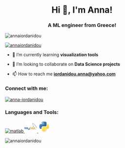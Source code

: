 <h1 align="center">Hi 👋, I'm Anna!</h1>
<h3 align="center">A ML engineer from Greece!</h3>

<p align="left"> <img src="https://komarev.com/ghpvc/?username=annaiordanidou&label=Profile%20views&color=0e75b6&style=flat" alt="annaiordanidou" /> </p>

<p align="left"> <a href="https://github.com/ryo-ma/github-profile-trophy"><img src="https://github-profile-trophy.vercel.app/?username=annaiordanidou" alt="annaiordanidou" /></a> </p>

- 🌱 I’m currently learning **visualization tools**

- 👯 I’m looking to collaborate on **Data Science projects**

- 📫 How to reach me **iordanidou.anna@yahoo.com**

<h3 align="left">Connect with me:</h3>
<p align="left">
<a href="https://linkedin.com/in/anna-iordanidou" target="blank"><img align="center" src="https://raw.githubusercontent.com/rahuldkjain/github-profile-readme-generator/master/src/images/icons/Social/linked-in-alt.svg" alt="anna-iordanidou" height="30" width="40" /></a>
</p>

<h3 align="left">Languages and Tools:</h3>
<p align="left"> <a href="https://www.mathworks.com/" target="_blank" rel="noreferrer"> <img src="https://upload.wikimedia.org/wikipedia/commons/2/21/Matlab_Logo.png" alt="matlab" width="40" height="40"/> </a> <a href="https://www.mysql.com/" target="_blank" rel="noreferrer"> <img src="https://raw.githubusercontent.com/devicons/devicon/master/icons/mysql/mysql-original-wordmark.svg" alt="mysql" width="40" height="40"/> </a> <a href="https://www.python.org" target="_blank" rel="noreferrer"> <img src="https://raw.githubusercontent.com/devicons/devicon/master/icons/python/python-original.svg" alt="python" width="40" height="40"/> </a> </p>

<p><img align="center" src="https://github-readme-stats.vercel.app/api/top-langs?username=annaiordanidou&show_icons=true&locale=en&layout=compact" alt="annaiordanidou" /></p>
